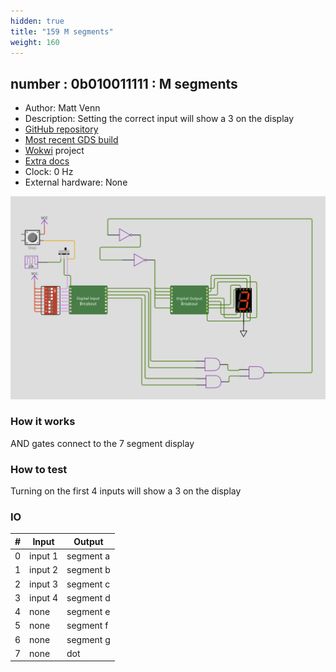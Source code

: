 ```yaml
---
hidden: true
title: "159 M segments"
weight: 160
---
```


## number : 0b010011111 : M segments

* Author: Matt Venn
* Description: Setting the correct input will show a 3 on the display
* [GitHub repository](https://github.com/mattvenn/tt02-m-segments)
* [Most recent GDS build](https://github.com/mattvenn/tt02-m-segments/actions/runs/3612905273)
* [Wokwi](https://wokwi.com/projects/339688086163161683) project
* [Extra docs]()
* Clock: 0 Hz
* External hardware: None

![picture](images/msegments.png)

### How it works

AND gates connect to the 7 segment display

### How to test

Turning on the first 4 inputs will show a 3 on the display

### IO

| # | Input        | Output       |
|---|--------------|--------------|
| 0 | input 1  | segment a |
| 1 | input 2  | segment b |
| 2 | input 3  | segment c |
| 3 | input 4  | segment d |
| 4 | none  | segment e |
| 5 | none  | segment f |
| 6 | none  | segment g |
| 7 | none  | dot |

